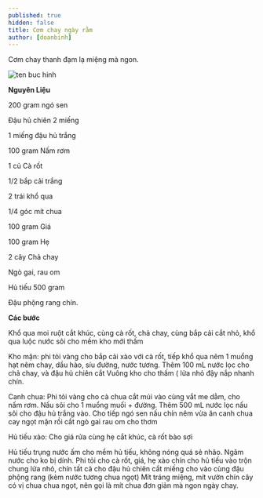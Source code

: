 ```yaml
---
published: true
hidden: false
title: Cơm chay ngày rằm
author: [doanbinh] 
---
```


Cơm chay thanh đạm lạ miệng mà ngon. 

![ten buc hinh](https://kenhphunu.com/media/tintuc/1425488400/cach-nau-bua-chay-an-hoac-cung-ngay-ram-don-gian.jpg "ten buc hinh")

**Nguyên Liệu**	

200 gram ngó sen

Đậu hủ chiên 2 miếng

1 miếng đậu hủ trắng

100 gram Nấm rơm

1 củ Cà rốt

1/2 bắp cải trắng

2 trái khổ qua

1/4 góc mít chua

100 gram Giá

100 gram Hẹ

2 cây Chả chay

Ngò gai, rau om

Hủ tiếu 500 gram

Đậu phộng rang chín.

**Các bước**

Khổ qua moi ruột cắt khúc, cùng cà rốt, chả chay, cùng bắp cải cắt nhỏ, khổ qua luộc nước sôi cho mềm kho mới thấm

 
Kho mặn: phi tỏi vàng cho bắp cải xào với cà rốt, tiếp khổ qua nêm 1 muổng hạt nêm chay, dầu hào, síu đường, nước tương. Thêm 100 mL nước lọc cho chả chay, và đậu hủ chiên cắt Vuông kho cho thấm ( lửa nhỏ đậy nắp nhanh chín.
  
Canh chua: Phi tỏi vàng cho cà chua cắt múi vào cùng vắt me dằm, cho nấm rơm. Nấu sôi cho 1 muổng muối + đường. Thêm 500 mL nước lọc nấu sôi cho đậu hủ trắng vào. Cho tiếp ngó sen nấu chín nêm vừa ăn canh chua cay ngọt mặn rồi cắt ngò gai rau om cho thơm
  
Hủ tiếu xào: Cho giá rửa cùng hẹ cắt khúc, cà rốt bào sợi
  
Hủ tiếu trụng nước ấm cho mềm hủ tiếu, không nóng quá sẻ nhão. Ngâm nước cho ko bị dính. Phi tỏi cho cà rốt, giá, hẹ xào chín cho hủ tiếu vào trộn chung lửa nhỏ, chín tất cả cho đậu hủ chiên cắt miếng cho vào cùng đậu phộng rang (kèm nước tương chua ngọt) Mít tráng miệng, mít vườn chín cây có vị chua chua ngọt, nên gọi là mít chua đơn giản mà ngon ngày chay.